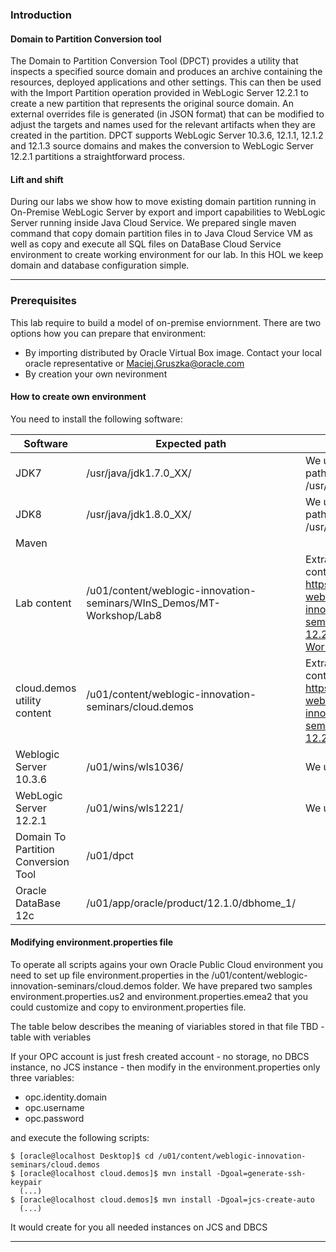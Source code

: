 ### Introduction ###

#### Domain to Partition Conversion tool ####
The Domain to Partition Conversion Tool (DPCT) provides a utility that inspects a specified source domain and produces an archive containing the resources, deployed applications and other settings.  This can then be used with the Import Partition operation provided in WebLogic Server 12.2.1 to create a new partition that represents the original source domain.  An external overrides file is generated (in JSON format) that can be modified to adjust the targets and names used for the relevant artifacts when they are created in the partition. DPCT supports WebLogic Server 10.3.6, 12.1.1, 12.1.2 and 12.1.3 source domains and makes the conversion to WebLogic Server 12.2.1 partitions a straightforward process.

#### Lift and shift ####
During our labs we show how to move existing domain partition running in On-Premise WebLogic Server by export and import capabilities to WebLogic Server running inside Java Cloud Service. We prepared single maven command that copy domain partition files in to Java Cloud Service VM as well as copy and execute all SQL files on DataBase Cloud Service environment to create working environment for our lab. In this HOL we keep domain and database configuration simple.

----

### Prerequisites ###

This lab require to build a model of on-premise enviornment. There are two options how you can prepare that environment:

+ By importing distributed by Oracle Virtual Box image. Contact your local oracle representative or Maciej.Gruszka@oracle.com
+ By creation your own nevironment

#### How to create own environment ###
You need to install the following software:

Software | Expected path | Remarks
--- | --- | ---
JDK7 | /usr/java/jdk1.7.0_XX/ | We used JDK7u79 so the path in the VBox was /usr/java/jdk1.7.0_79/
JDK8 | /usr/java/jdk1.8.0_XX/ | We used JDK8u60 so the path in the VBox was /usr/java/jdk1.8.0_60/
Maven |  | 
Lab content | /u01/content/weblogic-innovation-seminars/WInS_Demos/MT-Workshop/Lab8 | Extracted based on the content at https://github.com/oracle-weblogic/weblogic-innovation-seminars/tree/caf-12.2.1/WInS_Demos/MT-Workshop/Lab8
cloud.demos utility content | /u01/content/weblogic-innovation-seminars/cloud.demos | Extracted based on the content at https://github.com/oracle-weblogic/weblogic-innovation-seminars/tree/caf-12.2.1/cloud.demos
Weblogic Server 10.3.6 | /u01/wins/wls1036/ | We used WLS 10.3.6.0.0
WebLogic Server 12.2.1 | /u01/wins/wls1221/ | We used WLS 12.2.1.0.0
Domain To Partition  Conversion Tool | /u01/dpct |
Oracle DataBase 12c | /u01/app/oracle/product/12.1.0/dbhome_1/ | 

#### Modifying environment.properties file ###
To operate all scripts agains your own Oracle Public Cloud environment you need to set up file environment.properties in the /u01/content/weblogic-innovation-seminars/cloud.demos folder.
We have prepared two samples environment.properties.us2 and environment.properties.emea2 that you could customize and copy to environment.properties file.

The table below describes the meaning of viariables stored in that file
TBD - table with veriables

If your OPC account is just fresh created account - no storage, no DBCS instance, no JCS instance - then modify in the environment.properties only three variables:
+ opc.identity.domain
+ opc.username
+ opc.password

and execute the following scripts:

    $ [oracle@localhost Desktop]$ cd /u01/content/weblogic-innovation-seminars/cloud.demos
    $ [oracle@localhost cloud.demos]$ mvn install -Dgoal=generate-ssh-keypair
      (...) 
    $ [oracle@localhost cloud.demos]$ mvn install -Dgoal=jcs-create-auto
      (...)

It would create for you all needed instances on JCS and DBCS


----
